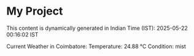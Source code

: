 # My Project

This content is dynamically generated in Indian Time (IST): 2025-05-22 00:16:02 IST


Current Weather in Coimbatore:
Temperature: 24.88 °C
Condition: mist
